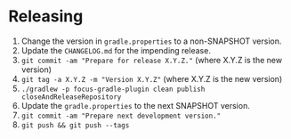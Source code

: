 Releasing
=========

1. Change the version in `gradle.properties` to a non-SNAPSHOT version.
2. Update the `CHANGELOG.md` for the impending release.
3. `git commit -am "Prepare for release X.Y.Z."` (where X.Y.Z is the new version)
4. `git tag -a X.Y.Z -m "Version X.Y.Z"` (where X.Y.Z is the new version)
5. `./gradlew -p focus-gradle-plugin clean publish closeAndReleaseRepository`
7. Update the `gradle.properties` to the next SNAPSHOT version.
8. `git commit -am "Prepare next development version."`
9. `git push && git push --tags`
